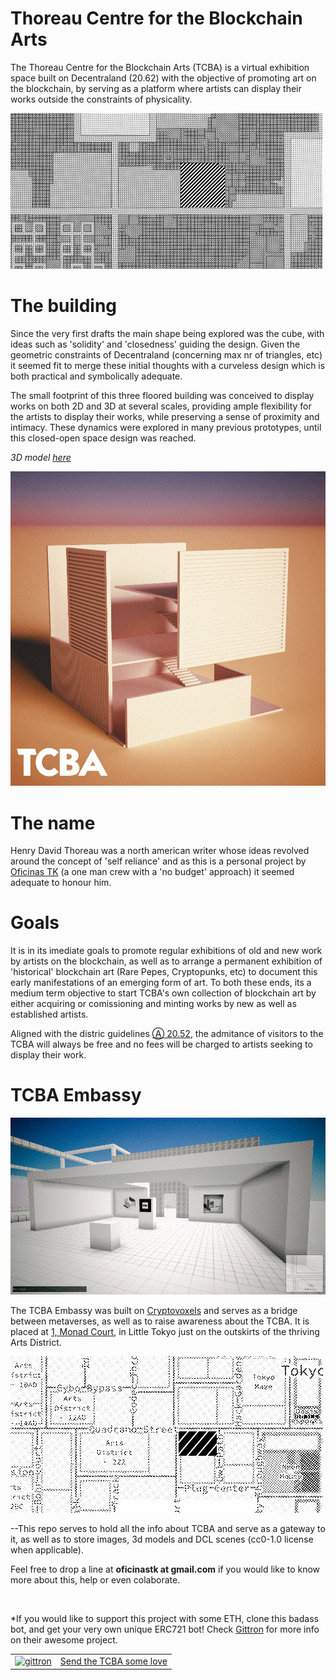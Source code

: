 # Thoreau Centre for the Blockchain Arts

The Thoreau Centre for the Blockchain Arts (TCBA) is a virtual exhibition space built on Decentraland (20.62) with the objective of promoting art on the blockchain, by serving as a platform where artists can display their works outside the constraints of physicality.

![Anarchists INTL District on DCL](https://raw.githubusercontent.com/oficinastk/Thoreau.Centre.Blockchain.Arts/master/DCL_map_AnarchistsINTL_District.png "International Anarchists District in Decentraland")

# The building

Since the very first drafts the main shape being explored was the cube, with ideas such as 'solidity' and 'closedness' guiding the design. Given the geometric constraints of Decentraland (concerning max nr of triangles, etc) it seemed fit to merge these initial thoughts with a curveless design which is both practical and symbolically adequate.

The small footprint of this three floored building was conceived to display works on both 2D and 3D at several scales, providing ample flexibility for the artists to display their works, while preserving a sense of proximity and intimacy. These dynamics were explored in many previous prototypes, until this closed-open space design was reached.

*3D model [here](https://sketchfab.com/3d-models/tcba-with-visitors-e8ca61e25d4f40d7bf8bcc0c4a5e5b54)*

![TCBA](https://raw.githubusercontent.com/oficinastk/Thoreau.Centre.Blockchain.Arts/master/TCBAgit.png?token=AnOIgFbV6O1mOcHWTu7I1qfHiAue4iQUks5cofclwA%3D%3D "the building")

# The name

Henry David Thoreau was a north american writer whose ideas revolved around the concept of 'self reliance' and as this is a personal project by [Oficinas TK](https://oficinastk.github.io) (a one man crew with a 'no budget' approach) it seemed adequate to honour him. 


# Goals

It is in its imediate goals to promote regular exhibitions of old and new work by artists on the blockchain, as well as to arrange a permanent exhibition of 'historical' blockchain art (Rare Pepes, Cryptopunks, etc) to document this early manifestations of an emerging form of art. To both these ends, its a medium term objective to start TCBA's own collection of blockchain art by either acquiring or comissioning and minting works by new as well as established artists.

Aligned with the distric guidelines [Ⓐ 20.52](https://github.com/decentraland/districts/issues/18), the admitance of visitors to the TCBA will always be free and no fees will be charged to artists seeking to display their work.

# TCBA Embassy

![In game render of the Embassy](https://raw.githubusercontent.com/oficinastk/Thoreau.Centre.Blockchain.Arts/master/TCBA_Embassy_CVrender.png "In game render of the Embassy at Cryptovoxels")

The TCBA Embassy was built on [Cryptovoxels](https://cryptovoxels.com) and serves as a bridge between metaverses, as well as to raise awareness about the TCBA. It is placed at [1, Monad Court](https://www.cryptovoxels.com/parcels/967), in Little Tokyo just on the outskirts of the thriving Arts District.

![Cryptovoxels map](https://raw.githubusercontent.com/oficinastk/Thoreau.Centre.Blockchain.Arts/master/CV_map_TCBA_Embassy.png "Cryptovoxels map")


--This repo serves to hold all the info about TCBA and serve as a gateway to it, as well as to store images, 3d models and DCL scenes (cc0-1.0 license when applicable).

Feel free to drop a line at **oficinastk at gmail.com** if you would like to know more about this, help or even colaborate.

&nbsp;
&nbsp;

*If you would like to support this project with some ETH, clone this badass bot, and get your very own unique ERC721 bot! Check [Gittron](https://gittron.me/about) for more info on their awesome project.

<table border="0"><tr>  <td><a href="https://gittron.me/bots/0x17fc179c5a6c067c6b3db824f2797554"><img src="https://s3.amazonaws.com/od-flat-svg/0x17fc179c5a6c067c6b3db824f2797554.png" alt="gittron" width="75"/></a></td><td><a href="https://gittron.me/bots/0x17fc179c5a6c067c6b3db824f2797554">Send the TCBA some love</a></td></tr></table>
